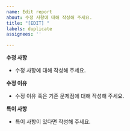 ```yaml
---
name: Edit report
about: 수정 사항에 대해 작성해 주세요.
title: "[EDIT] "
labels: duplicate
assignees: ''

---
```


**수정 사항**
- 수정 사항에 대해 작성해 주세요.

**수정 이유**
- 수정 이유 혹은 기존 문제점에 대해 작성해 주세요.

**특이 사항**
- 특이 사항이 있다면 작성해 주세요.
